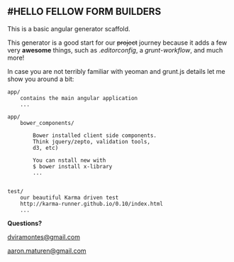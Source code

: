 
#HELLO FELLOW FORM BUILDERS
---
This is a basic angular generator scaffold.

This generator is a good start for our ~~project~~ journey because it adds a few very **awesome** things, such as
.*editorconfig*, a *grunt*-*workflow*, and much more!

In case you are not terribly familiar with 
yeoman and grunt.js details let me show you around a bit:


	app/
		contains the main angular application
		...

	app/
		bower_components/
			
			Bower installed client side components.	
			Think jquery/zepto, validation tools,
			d3, etc)
	
			You can nstall new with
			$ bower install x-library
			...
		
	
	test/
		our beautiful Karma driven test
		http://karma-runner.github.io/0.10/index.html
		...


**Questions?**

dviramontes@gmail.com

aaron.maturen@gmail.com

	